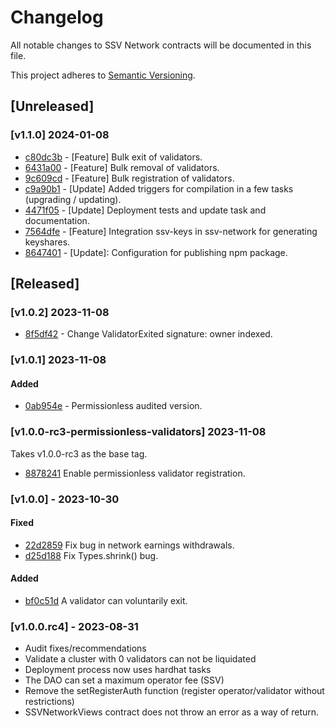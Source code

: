 # Changelog

All notable changes to SSV Network contracts will be documented in this file.

This project adheres to [Semantic Versioning](https://semver.org/spec/v2.0.0.html).

## [Unreleased]

### [v1.1.0] 2024-01-08
- [c80dc3b](https://github.com/bloxapp/ssv-network/commit/c80dc3b) - [Feature] Bulk exit of validators.
- [6431a00](https://github.com/bloxapp/ssv-network/commit/6431a00) - [Feature] Bulk removal of validators.
- [9c609cd](https://github.com/bloxapp/ssv-network/commit/9c609cd) - [Feature] Bulk registration of validators.
- [c9a90b1](https://github.com/bloxapp/ssv-network/commit/c9a90b1) - [Update] Added triggers for compilation in a few tasks (upgrading / updating).
- [4471f05](https://github.com/bloxapp/ssv-network/commit/4471f05) - [Update] Deployment tests and update task and documentation.
- [7564dfe](https://github.com/bloxapp/ssv-network/commit/7564dfe) - [Feature] Integration ssv-keys in ssv-network for generating keyshares.
- [8647401](https://github.com/bloxapp/ssv-network/commit/8647401) - [Update]: Configuration for publishing npm package.

## [Released]

### [v1.0.2] 2023-11-08
- [8f5df42](https://github.com/bloxapp/ssv-network/commit/8f5df42633d2b92c6bb70253a41e6afa80b9f111) - Change ValidatorExited signature: owner indexed.

### [v1.0.1] 2023-11-08
#### Added
- [0ab954e](https://github.com/bloxapp/ssv-network/commit/0ab954ec24fc0b32b51c278958c3d51480940f1a) - Permissionless audited version.


### [v1.0.0-rc3-permissionless-validators] 2023-11-08
Takes v1.0.0-rc3 as the base tag.
- [8878241](https://github.com/bloxapp/ssv-network/commit/88782410ad3223c75f205484811a010231c64152) Enable permissionless validator registration.


### [v1.0.0] - 2023-10-30

#### Fixed
- [22d2859](https://github.com/bloxapp/ssv-network/pull/262/commits/22d2859d8fe6267b09c7a1c9c645df19bdaa03ff) Fix bug in network earnings withdrawals.
- [d25d188](https://github.com/bloxapp/ssv-network/pull/265/commits/d25d18886459e631fb4453df7a47db19982ec80e) Fix Types.shrink() bug.

#### Added
- [bf0c51d](https://github.com/bloxapp/ssv-network/pull/263/commits/bf0c51d4df191018052d11425c9fcc252de61431) A validator can voluntarily exit.


### [v1.0.0.rc4] - 2023-08-31

- Audit fixes/recommendations
- Validate a cluster with 0 validators can not be liquidated
- Deployment process now uses hardhat tasks
- The DAO can set a maximum operator fee (SSV)
- Remove the setRegisterAuth function (register operator/validator without restrictions)
- SSVNetworkViews contract does not throw an error as a way of return.
